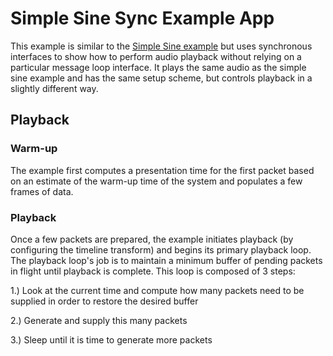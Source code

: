 # Simple Sine Sync Example App

This example is similar to the [Simple Sine example](../simple_sine/README.md)
but uses synchronous interfaces to show how to perform audio playback without
relying on a particular message loop interface. It plays the same audio as
the simple sine example and has the same setup scheme, but controls playback
in a slightly different way.

## Playback

### Warm-up

The example first computes a presentation time for the first packet based on an
estimate of the warm-up time of the system and populates a few frames of data.

### Playback

Once a few packets are prepared, the example initiates playback (by configuring
the timeline transform) and begins its primary playback loop. The playback
loop's job is to maintain a minimum buffer of pending packets in flight until
playback is complete. This loop is composed of 3 steps:

1.) Look at the current time and compute how many packets need to be supplied in
order to restore the desired buffer

2.) Generate and supply this many packets

3.) Sleep until it is time to generate more packets

